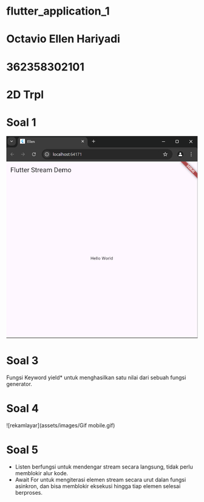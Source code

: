 # flutter_application_1
# Octavio Ellen Hariyadi
# 362358302101
# 2D Trpl 

# Soal 1
![gambar](assets/images/soal1.png)

# Soal 3 
Fungsi Keyword yield* untuk menghasilkan satu nilai dari sebuah fungsi generator. 

# Soal 4
![rekamlayar](assets/images/Gif mobile.gif)

# Soal 5
- Listen berfungsi untuk mendengar stream secara langsung, tidak perlu memblokir alur kode. 
- Await For untuk mengiterasi elemen stream secara urut dalan fungsi asinkron, dan bisa memblokir eksekusi hingga tiap elemen selesai berproses. 